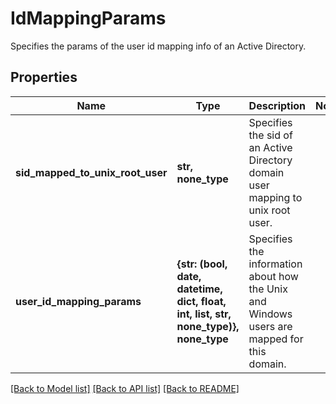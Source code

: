 # IdMappingParams

Specifies the params of the user id mapping info of an Active Directory.

## Properties
Name | Type | Description | Notes
------------ | ------------- | ------------- | -------------
**sid_mapped_to_unix_root_user** | **str, none_type** | Specifies the sid of an Active Directory domain user mapping to unix root user. | 
**user_id_mapping_params** | **{str: (bool, date, datetime, dict, float, int, list, str, none_type)}, none_type** | Specifies the information about how the Unix and Windows users are mapped for this domain. | 

[[Back to Model list]](../README.md#documentation-for-models) [[Back to API list]](../README.md#documentation-for-api-endpoints) [[Back to README]](../README.md)


